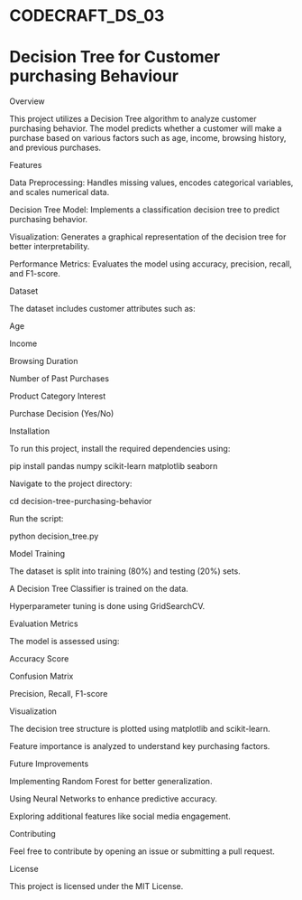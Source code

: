 # CODECRAFT_DS_03
# Decision Tree for Customer purchasing Behaviour 
Overview

This project utilizes a Decision Tree algorithm to analyze customer purchasing behavior. The model predicts whether a customer will make a purchase based on various factors such as age, income, browsing history, and previous purchases.

Features

Data Preprocessing: Handles missing values, encodes categorical variables, and scales numerical data.

Decision Tree Model: Implements a classification decision tree to predict purchasing behavior.

Visualization: Generates a graphical representation of the decision tree for better interpretability.

Performance Metrics: Evaluates the model using accuracy, precision, recall, and F1-score.

Dataset

The dataset includes customer attributes such as:

Age

Income

Browsing Duration

Number of Past Purchases

Product Category Interest

Purchase Decision (Yes/No)

Installation

To run this project, install the required dependencies using:

pip install pandas numpy scikit-learn matplotlib seaborn

 
Navigate to the project directory:

cd decision-tree-purchasing-behavior

Run the script:

python decision_tree.py

Model Training

The dataset is split into training (80%) and testing (20%) sets.

A Decision Tree Classifier is trained on the data.

Hyperparameter tuning is done using GridSearchCV.

Evaluation Metrics

The model is assessed using:

Accuracy Score

Confusion Matrix

Precision, Recall, F1-score

Visualization

The decision tree structure is plotted using matplotlib and scikit-learn.

Feature importance is analyzed to understand key purchasing factors.

Future Improvements

Implementing Random Forest for better generalization.

Using Neural Networks to enhance predictive accuracy.

Exploring additional features like social media engagement.

Contributing

Feel free to contribute by opening an issue or submitting a pull request.

License

This project is licensed under the MIT License.
